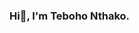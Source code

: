 ### Hi👋, I'm Teboho Nthako.

<!--
**tebohonthako/tebohonthako** is a ✨ _special_ ✨ repository because its `README.md` (this file) appears on your GitHub profile.

[![My Skills](https://skills.thijs.gg/icons?i=js,html,css, nodejs, react, git)](https://skills.thijs.gg)

### 🔭 I’m currently working on Uber clone using React-native, Expo & Redux.
### 🌱 I’m currently learning Bootstrap.
- 👯 I’m looking to collaborate on React.js
- 💬 Ask me about React, Node.JS, JavaScript, CSS, HTML
- 📫 How to reach me: ...
- 😄 Pronouns: she/her
- ⚡ Fun fact: I create content on Youtube & Tik Tok as a hobby.
-->







